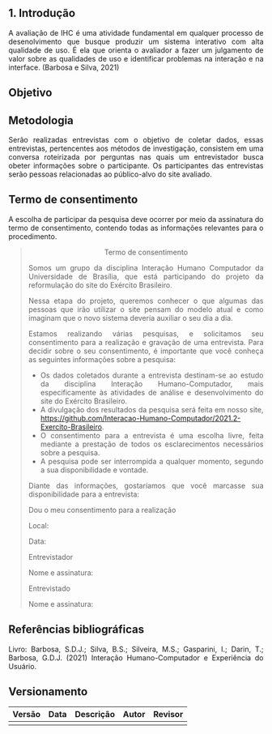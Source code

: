<style>body {text-align: justify}</style>

## 1. Introdução
A avaliação de IHC é uma atividade fundamental em qualquer processo de desenolvimento que busque produzir um sistema interativo com alta qualidade de uso. É ela que orienta o avaliador a fazer um julgamento de valor sobre as qualidades de uso e identificar problemas na interação e na interface. (Barbosa e Silva, 2021)

##  Objetivo


## Metodologia
Serão realizadas entrevistas com o objetivo de coletar dados, essas entrevistas, pertencentes aos métodos de investigação, consistem em uma conversa roteirizada 
por perguntas nas quais um entrevistador busca obeter informações sobre o participante. Os participantes das entrevistas serão pessoas relacionadas ao público-alvo do site avaliado.


## Termo de consentimento


A escolha de participar da pesquisa deve ocorrer por meio da assinatura do termo de consentimento, contendo todas as informações relevantes para o procedimento.



<blockquote>
<p align="center"> Termo de consentimento <p>

Somos um grupo da disciplina Interação Humano Computador da Universidade de Brasília, que está participando do projeto da reformulação do site do Exército Brasileiro.

Nessa etapa do projeto, queremos conhecer o que algumas das pessoas que irão utilizar o site pensam do modelo atual e como imaginam que o novo sistema deveria auxiliar o seu dia a dia.


Estamos realizando várias pesquisas, e solicitamos seu consentimento para a realização e gravação de uma entrevista. Para decidir sobre o seu consentimento, é importante que você conheça as seguintes informações sobre a pesquisa:

- Os dados coletados durante a entrevista destinam-se ao estudo da disciplina Interação Humano-Computador, mais especificamente às atividades de análise e desenvolvimento do site do Exército Brasileiro.
- A divulgação dos resultados da pesquisa será feita em nosso site, https://github.com/Interacao-Humano-Computador/2021.2-Exercito-Brasileiro.
- O consentimento para a entrevista é uma escolha livre, feita mediante a prestação de todos os esclarecimentos necessários sobre a pesquisa.
- A pesquisa pode ser interrompida a qualquer momento, segundo a sua disponibilidade e vontade.


Diante das informações, gostaríamos que você marcasse sua disponibilidade para a entrevista:

Dou o meu consentimento para a realização

Local:

Data:

Entrevistador

Nome e assinatura:

Entrevistado

Nome e assinatura:
</blockquote>

## Referências bibliográficas
Livro: Barbosa, S.D.J.; Silva, B.S.; Silveira, M.S.; Gasparini, I.; Darin, T.; Barbosa, G.D.J. (2021) Interação Humano-Computador e Experiência do Usuário.

## Versionamento
|Versão|Data|Descrição|Autor|Revisor|
|------|----|:---------:|-----|-----|
||||||


